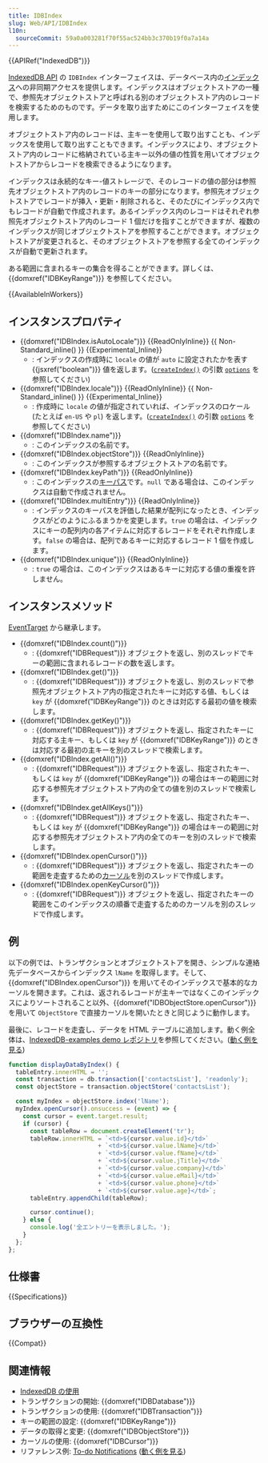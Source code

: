 ```yaml
---
title: IDBIndex
slug: Web/API/IDBIndex
l10n:
  sourceCommit: 59a0a003281f70f55ac524bb3c370b19f0a7a14a
---
```


{{APIRef("IndexedDB")}}

[IndexedDB API](/ja/docs/Web/API/IndexedDB_API) の `IDBIndex` インターフェイスは、データベース内の[インデックス](/ja/docs/Web/API/IndexedDB_API/Basic_Terminology#%E3%82%A4%E3%83%B3%E3%83%87%E3%83%83%E3%82%AF%E3%82%B9)への非同期アクセスを提供します。インデックスはオブジェクトストアの一種で、参照先オブジェクトストアと呼ばれる別のオブジェクトストア内のレコードを検索するためのものです。データを取り出すためにこのインターフェイスを使用します。

オブジェクトストア内のレコードは、主キーを使用して取り出すことも、インデックスを使用して取り出すこともできます。インデックスにより、オブジェクトストア内のレコードに格納されている主キー以外の値の性質を用いてオブジェクトストアからレコードを検索できるようになります。

インデックスは永続的なキー-値ストレージで、そのレコードの値の部分は参照先オブジェクトストア内のレコードのキーの部分になります。参照先オブジェクトストアでレコードが挿入・更新・削除されると、そのたびにインデックス内でもレコードが自動で作成されます。あるインデックス内のレコードはそれぞれ参照先オブジェクトストア内のレコード 1 個だけを指すことができますが、複数のインデックスが同じオブジェクトストアを参照することができます。オブジェクトストアが変更されると、そのオブジェクトストアを参照する全てのインデックスが自動で更新されます。

ある範囲に含まれるキーの集合を得ることができます。詳しくは、{{domxref("IDBKeyRange")}} を参照してください。

{{AvailableInWorkers}}

## インスタンスプロパティ

- {{domxref("IDBIndex.isAutoLocale")}} {{ReadOnlyInline}} {{ Non-Standard_inline() }} {{Experimental_Inline}}
  - : インデックスの作成時に `locale` の値が `auto` に設定されたかを表す {{jsxref("boolean")}} 値を返します。([`createIndex()`](/ja/docs/Web/API/IDBObjectStore/createIndex) の引数 [`options`](/ja/docs/Web/API/IDBObjectStore/createIndex#options) を参照してください)
- {{domxref("IDBIndex.locale")}} {{ReadOnlyInline}} {{ Non-Standard_inline() }} {{Experimental_Inline}}
  - : 作成時に `locale` の値が指定されていれば、インデックスのロケール (たとえば `en-US` や `pl`) を返します。([`createIndex()`](/ja/docs/Web/API/IDBObjectStore/createIndex) の引数 [`options`](/ja/docs/Web/API/IDBObjectStore/createIndex#options) を参照してください)
- {{domxref("IDBIndex.name")}}
  - : このインデックスの名前です。
- {{domxref("IDBIndex.objectStore")}} {{ReadOnlyInline}}
  - : このインデックスが参照するオブジェクトストアの名前です。
- {{domxref("IDBIndex.keyPath")}} {{ReadOnlyInline}}
  - : このインデックスの[キーパス](/ja/docs/Web/API/IndexedDB_API/Basic_Terminology#%E3%82%AD%E3%83%BC%E3%83%91%E3%82%B9)です。`null` である場合は、このインデックスは自動で作成されません。
- {{domxref("IDBIndex.multiEntry")}} {{ReadOnlyInline}}
  - : インデックスのキーパスを評価した結果が配列になったとき、インデックスがどのようにふるまうかを変更します。`true` の場合は、インデックスにキーの配列内の各アイテムに対応するレコードをそれぞれ作成します。`false` の場合は、配列であるキーに対応するレコード 1 個を作成します。
- {{domxref("IDBIndex.unique")}} {{ReadOnlyInline}}
  - : `true` の場合は、このインデックスはあるキーに対応する値の重複を許しません。

## インスタンスメソッド

[EventTarget](/ja/docs/Web/API/EventTarget) から継承します。

- {{domxref("IDBIndex.count()")}}
  - : {{domxref("IDBRequest")}} オブジェクトを返し、別のスレッドでキーの範囲に含まれるレコードの数を返します。
- {{domxref("IDBIndex.get()")}}
  - : {{domxref("IDBRequest")}} オブジェクトを返し、別のスレッドで参照先オブジェクトストア内の指定されたキーに対応する値、もしくは `key` が {{domxref("IDBKeyRange")}} のときは対応する最初の値を検索します。
- {{domxref("IDBIndex.getKey()")}}
  - : {{domxref("IDBRequest")}} オブジェクトを返し、指定されたキーに対応する主キー、もしくは `key` が {{domxref("IDBKeyRange")}} のときは対応する最初の主キーを別のスレッドで検索します。
- {{domxref("IDBIndex.getAll()")}}
  - : {{domxref("IDBRequest")}} オブジェクトを返し、指定されたキー、もしくは `key` が {{domxref("IDBKeyRange")}} の場合はキーの範囲に対応する参照先オブジェクトストア内の全ての値を別のスレッドで検索します。
- {{domxref("IDBIndex.getAllKeys()")}}
  - : {{domxref("IDBRequest")}} オブジェクトを返し、指定されたキー、もしくは `key` が {{domxref("IDBKeyRange")}} の場合はキーの範囲に対応する参照先オブジェクトストア内の全てのキーを別のスレッドで検索します。
- {{domxref("IDBIndex.openCursor()")}}
  - : {{domxref("IDBRequest")}} オブジェクトを返し、指定されたキーの範囲を走査するための[カーソル](/ja/docs/Web/API/IndexedDB_API/Basic_Terminology#%E3%82%AB%E3%83%BC%E3%82%BD%E3%83%AB)を別のスレッドで作成します。
- {{domxref("IDBIndex.openKeyCursor()")}}
  - : {{domxref("IDBRequest")}} オブジェクトを返し、指定されたキーの範囲をこのインデックスの順番で走査するためのカーソルを別のスレッドで作成します。

## 例

以下の例では、トランザクションとオブジェクトストアを開き、シンプルな連絡先データベースからインデックス `lName` を取得します。そして、{{domxref("IDBIndex.openCursor")}} を用いてそのインデックスで基本的なカーソルを開きます。これは、返されるレコードが主キーではなくこのインデックスによりソートされること以外、{{domxref("IDBObjectStore.openCursor")}} を用いて `ObjectStore` で直接カーソルを開いたときと同じように動作します。

最後に、レコードを走査し、データを HTML テーブルに追加します。動く例全体は、[IndexedDB-examples demo レポジトリ](https://github.com/mdn/dom-examples/tree/main/indexeddb-examples/idbindex)を参照してください。([動く例を見る](https://mdn.github.io/dom-examples/indexeddb-examples/idbindex/))

```js
function displayDataByIndex() {
  tableEntry.innerHTML = '';
  const transaction = db.transaction(['contactsList'], 'readonly');
  const objectStore = transaction.objectStore('contactsList');

  const myIndex = objectStore.index('lName');
  myIndex.openCursor().onsuccess = (event) => {
    const cursor = event.target.result;
    if (cursor) {
      const tableRow = document.createElement('tr');
      tableRow.innerHTML = `<td>${cursor.value.id}</td>`
                         + `<td>${cursor.value.lName}</td>`
                         + `<td>${cursor.value.fName}</td>`
                         + `<td>${cursor.value.jTitle}</td>`
                         + `<td>${cursor.value.company}</td>`
                         + `<td>${cursor.value.eMail}</td>`
                         + `<td>${cursor.value.phone}</td>`
                         + `<td>${cursor.value.age}</td>`;
      tableEntry.appendChild(tableRow);

      cursor.continue();
    } else {
      console.log('全エントリーを表示しました。');
    }
  };
};
```

## 仕様書

{{Specifications}}

## ブラウザーの互換性

{{Compat}}

## 関連情報

- [IndexedDB の使用](/ja/docs/Web/API/IndexedDB_API/Using_IndexedDB)
- トランザクションの開始: {{domxref("IDBDatabase")}}
- トランザクションの使用: {{domxref("IDBTransaction")}}
- キーの範囲の設定: {{domxref("IDBKeyRange")}}
- データの取得と変更: {{domxref("IDBObjectStore")}}
- カーソルの使用: {{domxref("IDBCursor")}}
- リファレンス例: [To-do Notifications](https://github.com/mdn/dom-examples/tree/main/to-do-notifications) ([動く例を見る](https://mdn.github.io/dom-examples/to-do-notifications/))
